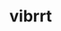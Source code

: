 
<!-- README.md is generated from README.Rmd. Please edit that file -->

# vibrrt

<!-- badges: start -->
<!-- badges: end -->
